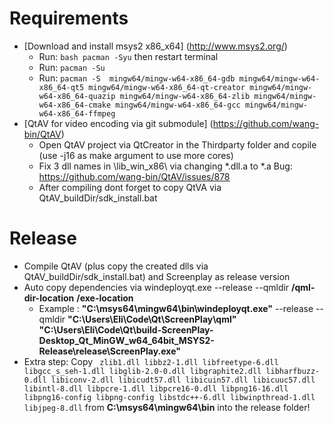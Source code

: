 # Requirements
 - [Download and install msys2 x86_x64] (http://www.msys2.org/)
    - Run: ``` bash pacman -Syu ``` then restart terminal
    - Run: ``` pacman -Su ```
    - Run: ``` pacman -S  mingw64/mingw-w64-x86_64-gdb mingw64/mingw-w64-x86_64-qt5 mingw64/mingw-w64-x86_64-qt-creator mingw64/mingw-w64-x86_64-quazip mingw64/mingw-w64-x86_64-zlib mingw64/mingw-w64-x86_64-cmake mingw64/mingw-w64-x86_64-gcc mingw64/mingw-w64-x86_64-ffmpeg ```
 - [QtAV for video encoding via git submodule] (https://github.com/wang-bin/QtAV) 
    - Open QtAV project via QtCreator in the Thirdparty folder and copile (use -j16 as make argument to use more cores)
    - Fix 3 dll names in \lib_win_x86\ via changing *.dll.a to *.a  Bug: https://github.com/wang-bin/QtAV/issues/878
    - After compiling dont forget to copy QtVA via QtAV_buildDir/sdk_install.bat

# Release
 - Compile QtAV (plus copy the created dlls via QtAV_buildDir/sdk_install.bat) and Screenplay as release version
 - Auto copy dependencies via  windeployqt.exe --release --qmldir **/qml-dir-location** **/exe-location**
    - Example : **"C:\msys64\mingw64\bin\windeployqt.exe"**  --release --qmldir **"C:\Users\Eli\Code\Qt\ScreenPlay\qml"** **"C:\Users\Eli\Code\Qt\build-ScreenPlay-Desktop_Qt_MinGW_w64_64bit_MSYS2-Release\release\ScreenPlay.exe"**
 - Extra step: Copy ``` zlib1.dll libbz2-1.dll libfreetype-6.dll libgcc_s_seh-1.dll libglib-2.0-0.dll libgraphite2.dll libharfbuzz-0.dll libiconv-2.dll libicudt57.dll libicuin57.dll libicuuc57.dll libintl-8.dll libpcre-1.dll libpcre16-0.dll libpng16-16.dll libpng16-config libpng-config libstdc++-6.dll libwinpthread-1.dll libjpeg-8.dll``` from **C:\msys64\mingw64\bin** into the release folder!